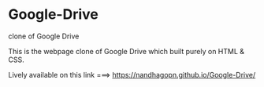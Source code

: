 # Google-Drive
clone of Google Drive

This is the webpage clone of Google Drive which built purely on HTML & CSS.


Lively available on this link ===>  https://nandhagopn.github.io/Google-Drive/
